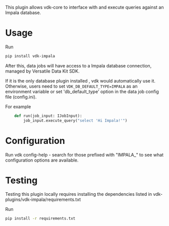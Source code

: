 This plugin allows vdk-core to interface with and execute queries against an Impala database.

# Usage

Run
```bash
pip install vdk-impala
```

After this, data jobs will have access to a Impala database connection, managed by Versatile Data Kit SDK.

If it is the only database plugin installed , vdk would automatically use it.
Otherwise, users need to set `VDK_DB_DEFAULT_TYPE=IMPALA` as an environment variable or set 'db_default_type' option in the data job config file (config.ini).

For example

```python
    def run(job_input: IJobInput):
        job_input.execute_query("select 'Hi Impala!'")
```

<!-- ## Ingestion - not yet implemented so this part is commented out

This plugin allows users to [ingest](https://github.com/vmware/versatile-data-kit/blob/main/projects/vdk-core/src/vdk/api/job_input.py#L90) data to an Impala database,
which can be preferable to inserting data manually as it automatically handles serializing, packaging and sending of the data asynchronously with configurable batching and throughput.
To do so, you must set the expected variables to connect to Impala, plus the following environment variable:
```sh
export VDK_INGEST_METHOD_DEFAULT=IMPALA
```

Then, from inside the run function in a Python step, you can use the `send_object_for_ingestion` or `send_tabular_data_for_ingestion` methods to ingest your data.
-->

# Configuration

Run vdk config-help - search for those prefixed with "IMPALA_" to see what configuration options are available.

# Testing

Testing this plugin locally requires installing the dependencies listed in vdk-plugins/vdk-impala/requirements.txt

Run
```bash
pip install -r requirements.txt
```

